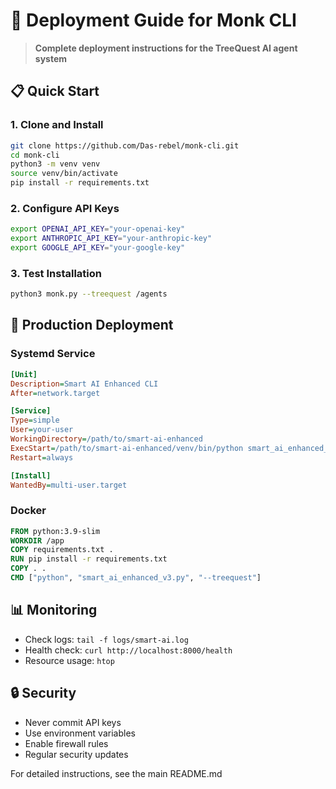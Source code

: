 # 🚀 Deployment Guide for Monk CLI

> **Complete deployment instructions for the TreeQuest AI agent system**

## 📋 **Quick Start**

### **1. Clone and Install**
```bash
git clone https://github.com/Das-rebel/monk-cli.git
cd monk-cli
python3 -m venv venv
source venv/bin/activate
pip install -r requirements.txt
```

### **2. Configure API Keys**
```bash
export OPENAI_API_KEY="your-openai-key"
export ANTHROPIC_API_KEY="your-anthropic-key"
export GOOGLE_API_KEY="your-google-key"
```

### **3. Test Installation**
```bash
python3 monk.py --treequest /agents
```

## 🔧 **Production Deployment**

### **Systemd Service**
```ini
[Unit]
Description=Smart AI Enhanced CLI
After=network.target

[Service]
Type=simple
User=your-user
WorkingDirectory=/path/to/smart-ai-enhanced
ExecStart=/path/to/smart-ai-enhanced/venv/bin/python smart_ai_enhanced_v3.py --treequest
Restart=always

[Install]
WantedBy=multi-user.target
```

### **Docker**
```dockerfile
FROM python:3.9-slim
WORKDIR /app
COPY requirements.txt .
RUN pip install -r requirements.txt
COPY . .
CMD ["python", "smart_ai_enhanced_v3.py", "--treequest"]
```

## 📊 **Monitoring**
- Check logs: `tail -f logs/smart-ai.log`
- Health check: `curl http://localhost:8000/health`
- Resource usage: `htop`

## 🔒 **Security**
- Never commit API keys
- Use environment variables
- Enable firewall rules
- Regular security updates

For detailed instructions, see the main README.md
